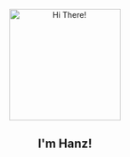<p align="center">
  <img src="https://your-repo-url/blink-hi.gif" alt="Hi There!" width="200"/>
</p>

<h2 align="center">
  I'm Hanz!
</h2>

<!--
**mwamwam/mwamwam** is a ✨ _special_ ✨ repository because its `README.md` (this file) appears on your GitHub profile.

Here are some ideas to get you started:

- 🔭 I’m currently working on ...
- 🌱 I’m currently learning ...
- 👯 I’m looking to collaborate on ...
- 🤔 I’m looking for help with ...
- 💬 Ask me about ...
- 📫 How to reach me: ...
- 😄 Pronouns: ...
- ⚡ Fun fact: ...
-->
